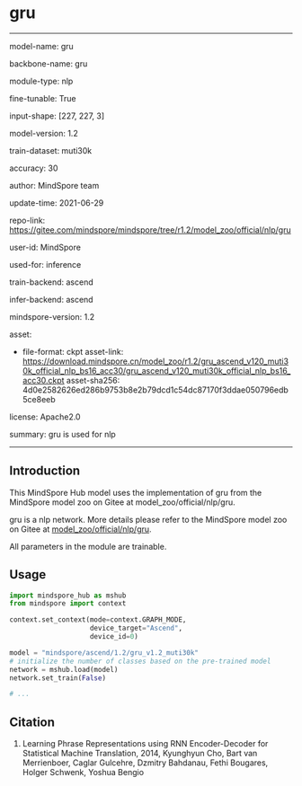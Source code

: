 # gru

---

model-name: gru

backbone-name: gru

module-type: nlp

fine-tunable: True

input-shape: [227, 227, 3]

model-version: 1.2

train-dataset: muti30k

accuracy: 30

author: MindSpore team

update-time: 2021-06-29

repo-link: <https://gitee.com/mindspore/mindspore/tree/r1.2/model_zoo/official/nlp/gru>

user-id: MindSpore

used-for: inference

train-backend: ascend

infer-backend: ascend

mindspore-version: 1.2

asset:

-
    file-format: ckpt
    asset-link: <https://download.mindspore.cn/model_zoo/r1.2/gru_ascend_v120_muti30k_official_nlp_bs16_acc30/gru_ascend_v120_muti30k_official_nlp_bs16_acc30.ckpt>
    asset-sha256: 4d0e2582626ed286b9753b8e2b79dcd1c54dc87170f3ddae050796edb5ce8eeb

license: Apache2.0

summary: gru is used for nlp

---

## Introduction

This MindSpore Hub model uses the implementation of gru from the MindSpore model zoo on Gitee at model_zoo/official/nlp/gru.

gru is a nlp network. More details please refer to the MindSpore model zoo on Gitee at [model_zoo/official/nlp/gru](https://gitee.com/mindspore/mindspore/blob/r1.2/model_zoo/official/nlp/gru/README.md).

All parameters in the module are trainable.

## Usage

```python
import mindspore_hub as mshub
from mindspore import context

context.set_context(mode=context.GRAPH_MODE,
                    device_target="Ascend",
                    device_id=0)

model = "mindspore/ascend/1.2/gru_v1.2_muti30k"
# initialize the number of classes based on the pre-trained model
network = mshub.load(model)
network.set_train(False)

# ...
```

## Citation

1. Learning Phrase Representations using RNN Encoder-Decoder for Statistical Machine Translation, 2014, Kyunghyun Cho, Bart van Merrienboer, Caglar Gulcehre, Dzmitry Bahdanau, Fethi Bougares, Holger Schwenk, Yoshua Bengio
